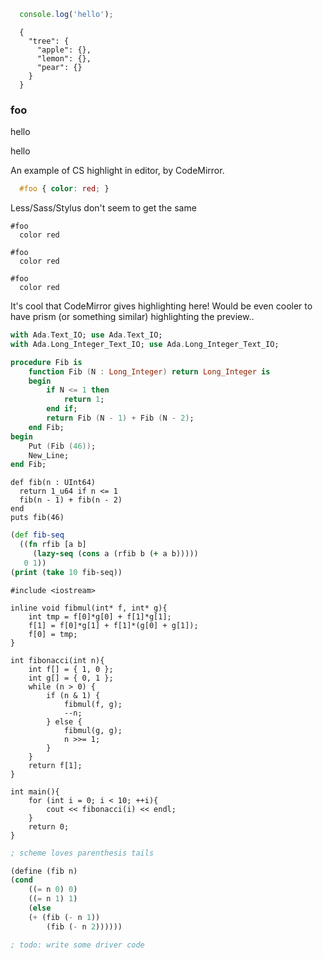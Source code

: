 <!-- no-select -->


<!-- here-here=true -->


```javascript
  console.log('hello');
```

```javascript/json
  {
    "tree": {
      "apple": {},
      "lemon": {},
      "pear": {}
    }
  }
```


### foo
hello


<div id="foo-manual">
  hello
</div>



An example of CS highlight in editor, by CodeMirror.
```css
  #foo { color: red; }
```

Less/Sass/Stylus don't seem to get the same
```text/less
#foo
  color red
```
```text/sass
#foo
  color red
```
```text/styl
#foo
  color red
```


It's cool that CodeMirror gives highlighting here!  Would be even cooler to have prism (or something similar) highlighting the preview..

```ada
with Ada.Text_IO; use Ada.Text_IO;
with Ada.Long_Integer_Text_IO; use Ada.Long_Integer_Text_IO;

procedure Fib is
    function Fib (N : Long_Integer) return Long_Integer is
    begin
        if N <= 1 then
            return 1;
        end if;
        return Fib (N - 1) + Fib (N - 2);
    end Fib;
begin
    Put (Fib (46));
    New_Line;
end Fib;
```


```crystal
def fib(n : UInt64)
  return 1_u64 if n <= 1
  fib(n - 1) + fib(n - 2)
end
puts fib(46)
```

```clojure
(def fib-seq 
  ((fn rfib [a b] 
     (lazy-seq (cons a (rfib b (+ a b)))))
   0 1))
(print (take 10 fib-seq))
```

```c-like
#include <iostream>

inline void fibmul(int* f, int* g){
    int tmp = f[0]*g[0] + f[1]*g[1];
    f[1] = f[0]*g[1] + f[1]*(g[0] + g[1]);
    f[0] = tmp;
}

int fibonacci(int n){
    int f[] = { 1, 0 };
    int g[] = { 0, 1 };
    while (n > 0) {
        if (n & 1) {
            fibmul(f, g);
            --n;
        } else {
            fibmul(g, g);
            n >>= 1;
        }
    }
    return f[1];
}

int main(){
    for (int i = 0; i < 10; ++i){
        cout << fibonacci(i) << endl;
    }
    return 0;
}
```



```scheme
; scheme loves parenthesis tails

(define (fib n)
(cond
    ((= n 0) 0)
    ((= n 1) 1)
    (else
    (+ (fib (- n 1))
        (fib (- n 2))))))

; todo: write some driver code

```

